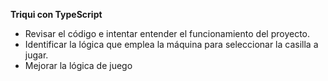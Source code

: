 **Triqui con TypeScript**
* Revisar el código e intentar entender el funcionamiento del proyecto.
* Identificar la lógica que emplea la máquina para seleccionar la casilla a jugar.
* Mejorar la lógica de juego
